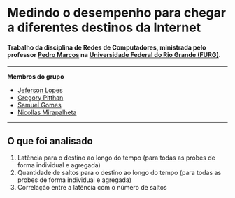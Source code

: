 # Medindo o desempenho para chegar a diferentes destinos da Internet

#### Trabalho da disciplina de Redes de Computadores, ministrada pelo professor [Pedro Marcos](https://github.com/pedrobmarcos) na [Universidade Federal do Rio Grande (FURG)](furg.br/).
---

**Membros do grupo** 

- [Jeferson Lopes](https://github.com/thelopesbr)
- [Gregory Pitthan](https://github.com/Gregory-JP)
- [Samuel Gomes](https://github.com/Saesel)
- [Nicollas Mirapalheta](https://github.com/NicollasMirapalheta)

---

## O que foi analisado

1. Latência para o destino ao longo do tempo (para todas as probes de forma individual e agregada)
2. Quantidade de saltos para o destino ao longo do tempo (para todas as probes de forma individual e agregada)
3. Correlação entre a latência com o número de saltos
